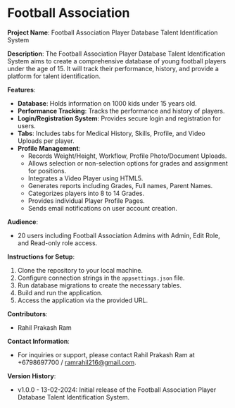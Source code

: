 # Football Association

**Project Name**: Football Association Player Database Talent Identification System

**Description**:
The Football Association Player Database Talent Identification System aims to create a comprehensive database of young football players under the age of 15. It will track their performance, history, and provide a platform for talent identification. 

**Features**:
- **Database**: Holds information on 1000 kids under 15 years old.
- **Performance Tracking**: Tracks the performance and history of players.
- **Login/Registration System**: Provides secure login and registration for users.
- **Tabs**: Includes tabs for Medical History, Skills, Profile, and Video Uploads per player.
- **Profile Management**:
  - Records Weight/Height, Workflow, Profile Photo/Document Uploads.
  - Allows selection or non-selection options for grades and assignment for positions.
  - Integrates a Video Player using HTML5.
  - Generates reports including Grades, Full names, Parent Names.
  - Categorizes players into 8 to 14 Grades.
  - Provides individual Player Profile Pages.
  - Sends email notifications on user account creation.

**Audience**:
- 20 users including Football Association Admins with Admin, Edit Role, and Read-only role access.

**Instructions for Setup**:
1. Clone the repository to your local machine.
2. Configure connection strings in the `appsettings.json` file.
3. Run database migrations to create the necessary tables.
4. Build and run the application.
5. Access the application via the provided URL.

**Contributors**:
- Rahil Prakash Ram

**Contact Information**:
- For inquiries or support, please contact Rahil Prakash Ram at +6798697700 / ramrahil216@gmail.com.

**Version History**:
- v1.0.0 - 13-02-2024: Initial release of the Football Association Player Database Talent Identification System.

